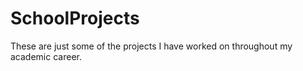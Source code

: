 # SchoolProjects
These are just some of the projects I have worked on throughout my academic career.
